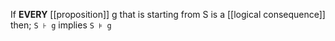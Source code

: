 If **EVERY** [[proposition]] g that is starting from S is a [[logical consequence]] then; `S ⊦ g` implies `S ⊧ g`
